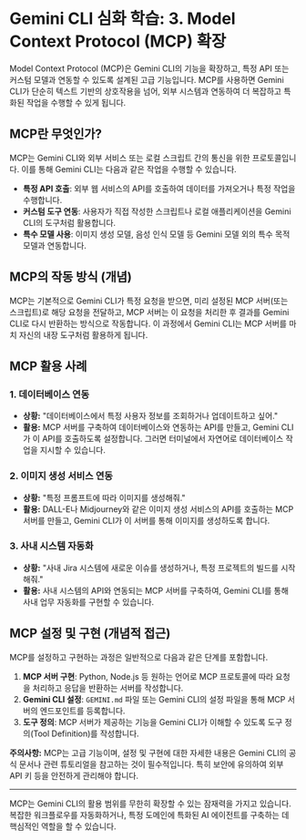 # Gemini CLI 심화 학습: 3. Model Context Protocol (MCP) 확장

Model Context Protocol (MCP)은 Gemini CLI의 기능을 확장하고, 특정 API 또는 커스텀 모델과 연동할 수 있도록 설계된 고급 기능입니다. MCP를 사용하면 Gemini CLI가 단순히 텍스트 기반의 상호작용을 넘어, 외부 시스템과 연동하여 더 복잡하고 특화된 작업을 수행할 수 있게 됩니다.

## MCP란 무엇인가?

MCP는 Gemini CLI와 외부 서비스 또는 로컬 스크립트 간의 통신을 위한 프로토콜입니다. 이를 통해 Gemini CLI는 다음과 같은 작업을 수행할 수 있습니다.

*   **특정 API 호출**: 외부 웹 서비스의 API를 호출하여 데이터를 가져오거나 특정 작업을 수행합니다.
*   **커스텀 도구 연동**: 사용자가 직접 작성한 스크립트나 로컬 애플리케이션을 Gemini CLI의 도구처럼 활용합니다.
*   **특수 모델 사용**: 이미지 생성 모델, 음성 인식 모델 등 Gemini 모델 외의 특수 목적 모델과 연동합니다.

## MCP의 작동 방식 (개념)

MCP는 기본적으로 Gemini CLI가 특정 요청을 받으면, 미리 설정된 MCP 서버(또는 스크립트)로 해당 요청을 전달하고, MCP 서버는 이 요청을 처리한 후 결과를 Gemini CLI로 다시 반환하는 방식으로 작동합니다. 이 과정에서 Gemini CLI는 MCP 서버를 마치 자신의 내장 도구처럼 활용하게 됩니다.

## MCP 활용 사례

### 1. 데이터베이스 연동

*   **상황:** "데이터베이스에서 특정 사용자 정보를 조회하거나 업데이트하고 싶어."
*   **활용:** MCP 서버를 구축하여 데이터베이스와 연동하는 API를 만들고, Gemini CLI가 이 API를 호출하도록 설정합니다. 그러면 터미널에서 자연어로 데이터베이스 작업을 지시할 수 있습니다.

### 2. 이미지 생성 서비스 연동

*   **상황:** "특정 프롬프트에 따라 이미지를 생성해줘."
*   **활용:** DALL-E나 Midjourney와 같은 이미지 생성 서비스의 API를 호출하는 MCP 서버를 만들고, Gemini CLI가 이 서버를 통해 이미지를 생성하도록 합니다.

### 3. 사내 시스템 자동화

*   **상황:** "사내 Jira 시스템에 새로운 이슈를 생성하거나, 특정 프로젝트의 빌드를 시작해줘."
*   **활용:** 사내 시스템의 API와 연동되는 MCP 서버를 구축하여, Gemini CLI를 통해 사내 업무 자동화를 구현할 수 있습니다.

## MCP 설정 및 구현 (개념적 접근)

MCP를 설정하고 구현하는 과정은 일반적으로 다음과 같은 단계를 포함합니다.

1.  **MCP 서버 구현**: Python, Node.js 등 원하는 언어로 MCP 프로토콜에 따라 요청을 처리하고 응답을 반환하는 서버를 작성합니다.
2.  **Gemini CLI 설정**: `GEMINI.md` 파일 또는 Gemini CLI의 설정 파일을 통해 MCP 서버의 엔드포인트를 등록합니다.
3.  **도구 정의**: MCP 서버가 제공하는 기능을 Gemini CLI가 이해할 수 있도록 도구 정의(Tool Definition)를 작성합니다.

**주의사항:** MCP는 고급 기능이며, 설정 및 구현에 대한 자세한 내용은 Gemini CLI의 공식 문서나 관련 튜토리얼을 참고하는 것이 필수적입니다. 특히 보안에 유의하여 외부 API 키 등을 안전하게 관리해야 합니다.

---

MCP는 Gemini CLI의 활용 범위를 무한히 확장할 수 있는 잠재력을 가지고 있습니다. 복잡한 워크플로우를 자동화하거나, 특정 도메인에 특화된 AI 에이전트를 구축하는 데 핵심적인 역할을 할 수 있습니다.
